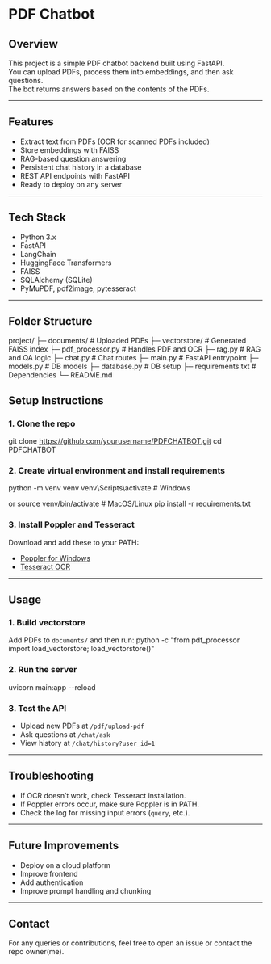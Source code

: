 # PDF Chatbot

## Overview
This project is a simple PDF chatbot backend built using FastAPI.  
You can upload PDFs, process them into embeddings, and then ask questions.  
The bot returns answers based on the contents of the PDFs.

---

## Features
- Extract text from PDFs (OCR for scanned PDFs included)
- Store embeddings with FAISS
- RAG-based question answering
- Persistent chat history in a database
- REST API endpoints with FastAPI
- Ready to deploy on any server

---

## Tech Stack
- Python 3.x
- FastAPI
- LangChain
- HuggingFace Transformers
- FAISS
- SQLAlchemy (SQLite)
- PyMuPDF, pdf2image, pytesseract

---

## Folder Structure
project/
├─ documents/ # Uploaded PDFs
├─ vectorstore/ # Generated FAISS index
├─ pdf_processor.py # Handles PDF and OCR
├─ rag.py # RAG and QA logic
├─ chat.py # Chat routes
├─ main.py # FastAPI entrypoint
├─ models.py # DB models
├─ database.py # DB setup
├─ requirements.txt # Dependencies
└─ README.md



## Setup Instructions

### 1. Clone the repo
git clone https://github.com/yourusername/PDFCHATBOT.git
cd PDFCHATBOT



### 2. Create virtual environment and install requirements
python -m venv venv
venv\Scripts\activate # Windows

or source venv/bin/activate # MacOS/Linux
pip install -r requirements.txt



### 3. Install Poppler and Tesseract
Download and add these to your PATH:
- [Poppler for Windows](https://github.com/oschwartz10612/poppler-windows/releases/)
- [Tesseract OCR](https://github.com/UB-Mannheim/tesseract/wiki)

---

## Usage

### 1. Build vectorstore
Add PDFs to `documents/` and then run:
python -c "from pdf_processor import load_vectorstore; load_vectorstore()"



### 2. Run the server
uvicorn main:app --reload



### 3. Test the API
- Upload new PDFs at `/pdf/upload-pdf`
- Ask questions at `/chat/ask`
- View history at `/chat/history?user_id=1`

---

## Troubleshooting
- If OCR doesn’t work, check Tesseract installation.
- If Poppler errors occur, make sure Poppler is in PATH.
- Check the log for missing input errors (`query`, etc.).

---

## Future Improvements
- Deploy on a cloud platform
- Improve frontend
- Add authentication
- Improve prompt handling and chunking

---

## Contact
For any queries or contributions, feel free to open an issue or contact the repo owner(me).

